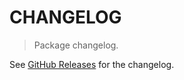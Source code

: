 # CHANGELOG

> Package changelog.

See [GitHub Releases](https://github.com/stdlib-js/random-iter-mt19937/releases) for the changelog.